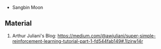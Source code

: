 - Sangbin Moon

## Material
1. Arthur Juliani's Blog: https://medium.com/@awjuliani/super-simple-reinforcement-learning-tutorial-part-1-fd544fab149#.1lzirw14r
